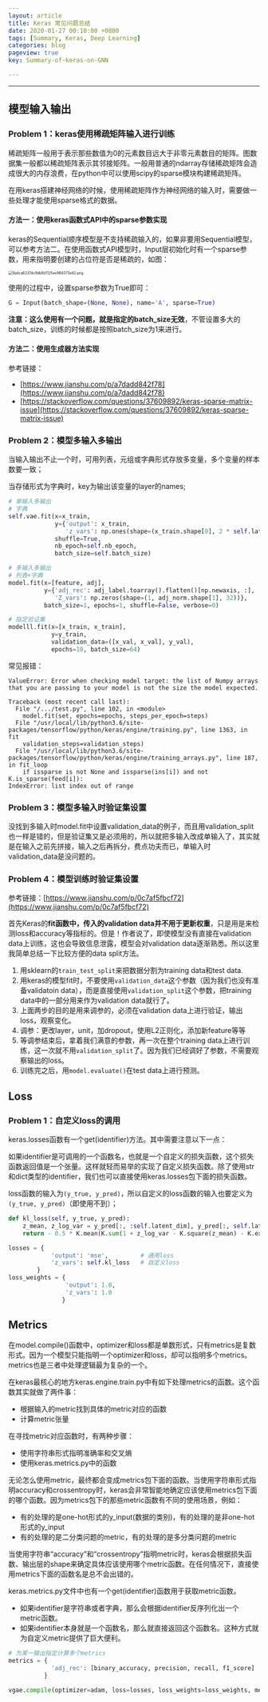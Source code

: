 ```yaml
---
layout: article
title: Keras 常见问题总结
date: 2020-01-27 00:10:00 +0800
tags: [Summary, Keras, Deep Learning]
categories: blog
pageview: true
key: Summary-of-keras-on-GNN

---
```


------

## 模型输入输出

### **Problem 1：keras使用稀疏矩阵输入进行训练**

稀疏矩阵一般用于表示那些数值为0的元素数目远大于非零元素数目的矩阵。图数据集一般都以稀疏矩阵表示其邻接矩阵。一般用普通的ndarray存储稀疏矩阵会造成很大的内存浪费，在python中可以使用scipy的sparse模块构建稀疏矩阵。

在用keras搭建神经网络的时候，使用稀疏矩阵作为神经网络的输入时，需要做一些处理才能使用sparse格式的数据。

#### 方法一：使用keras函数式API中的sparse参数实现

keras的Sequential顺序模型是不支持稀疏输入的，如果非要用Sequential模型，可以参考方法二。在使用函数式API模型时，Input层初始化时有一个sparse参数，用来指明要创建的占位符是否是稀疏的，如图：

<img src="http://ww1.sinaimg.cn/large/005NduT8ly1gbawzwpj7ej30os0mywgi.jpg" alt="9adca6237dc9db8d1125ee984073e82.png" style="zoom:50%;" />

使用的过程中，设置sparse参数为True即可：

```python
G = Input(batch_shape=(None, None), name='A', sparse=True)
```

**注意：**这么使用有一个问题，就是**指定的batch_size无效**，不管设置多大的batch_size，训练的时候都是按照batch_size为1来进行。

#### 方法二：使用生成器方法实现

参考链接：

- [https://www.jianshu.com/p/a7dadd842f78](https://www.jianshu.com/p/a7dadd842f78)
- [https://stackoverflow.com/questions/37609892/keras-sparse-matrix-issue](https://stackoverflow.com/questions/37609892/keras-sparse-matrix-issue)



### **Problem 2：模型多输入多输出**

当输入输出不止一个时，可用列表，元组或字典形式存放多变量，多个变量的样本数要一致；

当存储形式为字典时，key为输出该变量的layer的names;

```python
# 单输入多输出
# 字典
self.vae.fit(x=x_train,
             y={'output': x_train,
                'z_vars': np.ones(shape=(x_train.shape[0], 2 * self.latent_dim))},
             shuffle=True,
             nb_epoch=self.nb_epoch,
             batch_size=self.batch_size)

# 多输入多输出
# 列表+字典
model.fit(x=[feature, adj],
          y={'adj_rec': adj_label.toarray().flatten()[np.newaxis, :],
             'Z_vars': np.zeros(shape=(1, adj_norm.shape[1], 32))},
          batch_size=1, epochs=1, shuffle=False, verbose=0)

# 指定验证集
modelll.fit(x=[x_train, x_train], 
            y=y_train, 
            validation_data=([x_val, x_val], y_val), 
            epochs=10, batch_size=64)
```

常见报错：

```
ValueError: Error when checking model target: the list of Numpy arrays that you are passing to your model is not the size the model expected.
```

```
Traceback (most recent call last):
  File "/.../test.py", line 102, in <module>
    model.fit(set, epochs=epochs, steps_per_epoch=steps)
  File "/usr/local/lib/python3.6/site-packages/tensorflow/python/keras/engine/training.py", line 1363, in fit
    validation_steps=validation_steps)
  File "/usr/local/lib/python3.6/site-packages/tensorflow/python/keras/engine/training_arrays.py", line 187, in fit_loop
    if issparse is not None and issparse(ins[i]) and not K.is_sparse(feed[i]):
IndexError: list index out of range
```



### Problem 3：模型多输入时验证集设置

没找到多输入时model.fit中设置validation_data的例子，而且用validation_split也一样是错的，但是验证集又是必须用的，所以就把多输入改成单输入了，其实就是在输入之前先拼接，输入之后再拆分，费点功夫而已，单输入时validation_data是没问题的。

### Problem 4：模型训练时验证集设置

参考链接：[https://www.jianshu.com/p/0c7af5fbcf72](https://www.jianshu.com/p/0c7af5fbcf72)

首先Keras的**fit函数中，传入的validation data并不用于更新权重**，只是用是来检测loss和accuracy等指标的。但是！作者说了，即使模型没有直接在validation data上训练，这也会导致信息泄露，模型会对validation data逐渐熟悉。所以这里我简单总结一下比较方便的data split方法。

1. 用sklearn的`train_test_split`来把数据分割为training data和test data.
2. 用keras的模型fit时，不要使用`validation_data`这个参数（因为我们也没有准备validatoin data），而是直接使用`validation_split`这个参数，把training data中的一部分用来作为validation data就行了。
3. 上面两步的目的是用来调参的，必须在validation data上进行验证，输出loss，观察变化。
4. 调参：更改layer，unit，加dropout，使用L2正则化，添加新feature等等
5. 等调参结束后，拿着我们满意的参数，再一次在整个training data上进行训练，这一次就不用`validation_split`了。因为我们已经调好了参数，不需要观察输出的loss。
6. 训练完之后，用`model.evaluate()`在test data上进行预测。



## Loss

### **Problem 1：自定义loss的调用**

keras.losses函数有一个get(identifier)方法。其中需要注意以下一点：

如果identifier是可调用的一个函数名，也就是一个自定义的损失函数，这个损失函数返回值是一个张量。这样就轻而易举的实现了自定义损失函数。除了使用str和dict类型的identifier，我们也可以直接使用keras.losses包下面的损失函数。

loss函数的输入为`(y_true, y_pred)`，所以自定义的loss函数的输入也要定义为`(y_true, y_pred)`（即使用不到）；

```python
def kl_loss(self, y_true, y_pred):
    z_mean, z_log_var = y_pred[:, :self.latent_dim], y_pred[:, self.latent_dim:]
    return - 0.5 * K.mean(K.sum(1 + z_log_var - K.square(z_mean) - K.exp(z_log_var), axis=-1))

losses = {
            'output': 'mse',         # 通用loss
            'z_vars': self.kl_loss	 # 自定义loss
        }
loss_weights = {
        		'output': 1.0,
        		'z_vars': 1.0
        	   }
```



## Metrics

在model.compile()函数中，optimizer和loss都是单数形式，只有metrics是复数形式。因为一个模型只能指明一个optimizer和loss，却可以指明多个metrics。metrics也是三者中处理逻辑最为复杂的一个。

在keras最核心的地方keras.engine.train.py中有如下处理metrics的函数。这个函数其实就做了两件事：

- 根据输入的metric找到具体的metric对应的函数
- 计算metric张量

在寻找metric对应函数时，有两种步骤：

- 使用字符串形式指明准确率和交叉熵
- 使用keras.metrics.py中的函数

无论怎么使用metric，最终都会变成metrics包下面的函数。当使用字符串形式指明accuracy和crossentropy时，keras会非常智能地确定应该使用metrics包下面的哪个函数。因为metrics包下的那些metric函数有不同的使用场景，例如：

- 有的处理的是one-hot形式的y_input(数据的类别)，有的处理的是非one-hot形式的y_input
- 有的处理的是二分类问题的metric，有的处理的是多分类问题的metric

当使用字符串“accuracy”和“crossentropy”指明metric时，keras会根据损失函数、输出层的shape来确定具体应该使用哪个metric函数。在任何情况下，直接使用metrics下面的函数名是总不会出错的。

keras.metrics.py文件中也有一个get(identifier)函数用于获取metric函数。

- 如果identifier是字符串或者字典，那么会根据identifier反序列化出一个metric函数。
- 如果identifier本身就是一个函数名，那么就直接返回这个函数名。这种方式就为自定义metric提供了巨大便利。

```python
# 为某一输出指定计算多个metrics
metrics = {
        	'adj_rec': [binary_accuracy, precision, recall, f1_score]
    	  }

vgae.compile(optimizer=adam, loss=losses, loss_weights=loss_weights, metrics=metrics)
```

